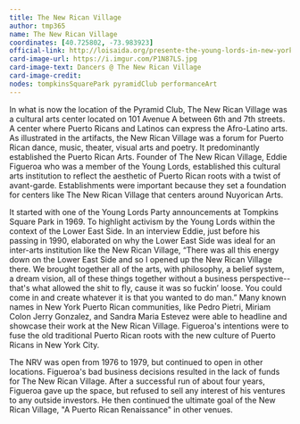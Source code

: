 ```yaml
---
title: The New Rican Village
author: tmp365
name: The New Rican Village
coordinates: [40.725802, -73.983923]
official-link: http://loisaida.org/presente-the-young-lords-in-new-york/
card-image-url: https://i.imgur.com/P1N87LS.jpg
card-image-text: Dancers @ The New Rican Village
card-image-credit:
nodes: tompkinsSquarePark pyramidClub performanceArt
---
```


In what is now the location of the Pyramid Club, The New
Rican Village was a cultural arts center located on 101
Avenue A between 6th and 7th streets. A center where Puerto
Ricans and Latinos can express the Afro-Latino arts. As illustrated in the
artifacts, the New Rican Village was a forum for Puerto Rican
dance, music, theater, visual arts and poetry. It predominantly established
the Puerto Rican Arts. Founder of The New Rican Village, Eddie Figueroa
who was a member of the Young Lords, established this
cultural arts institution to reflect the aesthetic of Puerto
Rican roots with a twist of avant-garde. Establishments were important because they set a foundation for
centers like The New Rican Village that centers around Nuyorican Arts.

It started with one of the Young Lords Party announcements at
Tompkins Square Park in 1969. To highlight activism by the
Young Lords within the context of the Lower East Side. In an
interview Eddie, just before his passing in 1990, elaborated on why the
Lower East Side was ideal for an inter-arts institution like the New Rican
Village, “There was all this energy down on the Lower East Side and so I
opened up the New Rican Village there. We brought together all of the arts,
with philosophy, a belief system, a dream vision, all of these things
together without a business perspective--that's what allowed the shit to fly,
cause it was so fuckin’ loose. You could come in and create whatever it is
that you wanted to do man.” Many known names in New York Puerto Rican
communities, like Pedro Pietri, Miriam Colon Jerry Gonzalez, and
Sandra Maria Estevez  were able to headline and showcase
their work at the New Rican Village. Figueroa's intentions
were to fuse the old traditional Puerto Rican roots with the
new culture of Puerto Ricans in New York City.

The NRV was open from 1976 to 1979, but continued to open in
other locations. Figueroa's bad business decisions resulted in the lack of funds for The New Rican Village.
After a successful run of about four years, Figueroa gave up the space, but refused to sell any
interest of his ventures to any outside investors. He then continued the
ultimate goal of the New Rican Village, "A Puerto Rican Renaissance" in other
venues.
